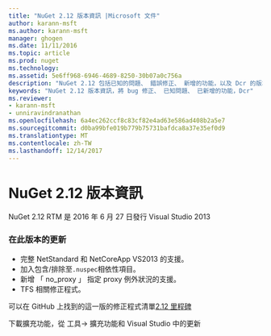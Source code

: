 ```yaml
---
title: "NuGet 2.12 版本資訊 |Microsoft 文件"
author: karann-msft
ms.author: karann-msft
manager: ghogen
ms.date: 11/11/2016
ms.topic: article
ms.prod: nuget
ms.technology: 
ms.assetid: 5e6ff968-6946-4689-8250-30b07a0c756a
description: "NuGet 2.12 包括已知的問題、 錯誤修正、 新增的功能，以及 Dcr 的版本資訊。"
keywords: "NuGet 2.12 版本資訊，將 bug 修正、 已知問題、 已新增的功能，Dcr"
ms.reviewer:
- karann-msft
- unniravindranathan
ms.openlocfilehash: 6a4ec262ccf8c83cf82e4ad63e586ad408b2a5e7
ms.sourcegitcommit: d0ba99bfe019b779b75731bafdca8a37e35ef0d9
ms.translationtype: MT
ms.contentlocale: zh-TW
ms.lasthandoff: 12/14/2017
---
```

# <a name="nuget-212-release-notes"></a>NuGet 2.12 版本資訊

NuGet 2.12 RTM 是 2016 年 6 月 27 日發行 Visual Studio 2013

### <a name="updates-in-this-release"></a>在此版本的更新

* 完整 NetStandard 和 NetCoreApp VS2013 的支援。
* 加入包含/排除至`.nuspec`相依性項目。
* 新增 「 no_proxy 」 指定 proxy 例外狀況的支援。
* TFS 相關修正程式。

可以在 GitHub 上找到的這一版的修正程式清單[2.12 里程碑](https://github.com/NuGet/Home/issues?q=milestone%3A2.12+is%3Aclosed)

下載擴充功能，從 工具-> 擴充功能和 Visual Studio 中的更新
